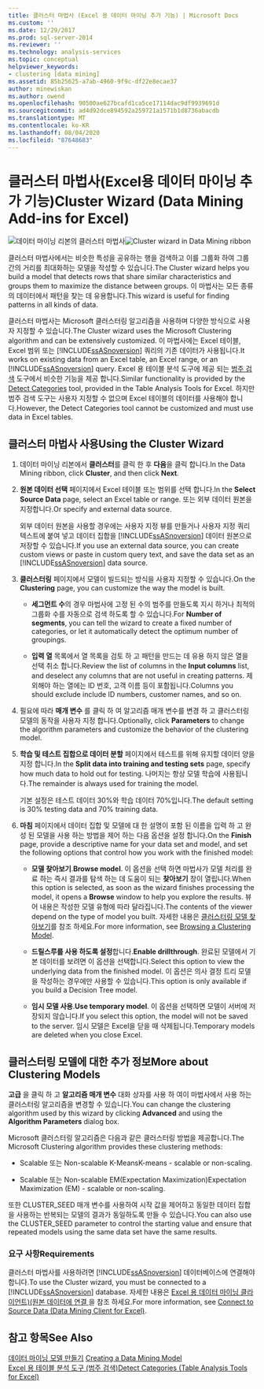 ```yaml
---
title: 클러스터 마법사 (Excel 용 데이터 마이닝 추가 기능) | Microsoft Docs
ms.custom: ''
ms.date: 12/29/2017
ms.prod: sql-server-2014
ms.reviewer: ''
ms.technology: analysis-services
ms.topic: conceptual
helpviewer_keywords:
- clustering [data mining]
ms.assetid: 85b25625-a7ab-4960-9f9c-df22e8ecae37
author: minewiskan
ms.author: owend
ms.openlocfilehash: 90500ae627bcafd1ca5ce17114dac9df9939691d
ms.sourcegitcommit: ad4d92dce894592a259721a1571b1d8736abacdb
ms.translationtype: MT
ms.contentlocale: ko-KR
ms.lasthandoff: 08/04/2020
ms.locfileid: "87648683"
---
```

# <a name="cluster-wizard-data-mining-add-ins-for-excel"></a><span data-ttu-id="9d21b-102">클러스터 마법사(Excel용 데이터 마이닝 추가 기능)</span><span class="sxs-lookup"><span data-stu-id="9d21b-102">Cluster Wizard (Data Mining Add-ins for Excel)</span></span>
  <span data-ttu-id="9d21b-103">![데이터 마이닝 리본의 클러스터 마법사](media/dmc-cluster.gif "데이터 마이닝 리본의 클러스터 마법사")</span><span class="sxs-lookup"><span data-stu-id="9d21b-103">![Cluster wizard in Data Mining ribbon](media/dmc-cluster.gif "Cluster wizard in Data Mining ribbon")</span></span>  
  
 <span data-ttu-id="9d21b-104">클러스터 마법사에서는 비슷한 특성을 공유하는 행을 검색하고 이를 그룹화 하여 그룹 간의 거리를 최대화하는 모델을 작성할 수 있습니다.</span><span class="sxs-lookup"><span data-stu-id="9d21b-104">The Cluster wizard helps you build a model that detects rows that share similar characteristics and groups them to maximize the distance between groups.</span></span> <span data-ttu-id="9d21b-105">이 마법사는 모든 종류의 데이터에서 패턴을 찾는 데 유용합니다.</span><span class="sxs-lookup"><span data-stu-id="9d21b-105">This wizard is useful for finding patterns in all kinds of data.</span></span>  
  
 <span data-ttu-id="9d21b-106">클러스터 마법사는 Microsoft 클러스터링 알고리즘을 사용하며 다양한 방식으로 사용자 지정할 수 있습니다.</span><span class="sxs-lookup"><span data-stu-id="9d21b-106">The Cluster wizard uses the Microsoft Clustering algorithm and can be extensively customized.</span></span> <span data-ttu-id="9d21b-107">이 마법사에는 Excel 테이블, Excel 범위 또는 [!INCLUDE[ssASnoversion](../includes/ssasnoversion-md.md)] 쿼리의 기존 데이터가 사용됩니다.</span><span class="sxs-lookup"><span data-stu-id="9d21b-107">It works on existing data from an Excel table, an Excel range, or an [!INCLUDE[ssASnoversion](../includes/ssasnoversion-md.md)] query.</span></span> <span data-ttu-id="9d21b-108">Excel 용 테이블 분석 도구에 제공 되는 [범주 검색](detect-categories-table-analysis-tools-for-excel.md) 도구에서 비슷한 기능을 제공 합니다.</span><span class="sxs-lookup"><span data-stu-id="9d21b-108">Similar functionality is provided by the [Detect Categories](detect-categories-table-analysis-tools-for-excel.md) tool, provided in the Table Analysis Tools for Excel.</span></span> <span data-ttu-id="9d21b-109">하지만 범주 검색 도구는 사용자 지정할 수 없으며 Excel 테이블의 데이터를 사용해야 합니다.</span><span class="sxs-lookup"><span data-stu-id="9d21b-109">However, the Detect Categories tool cannot be customized and must use data in Excel tables.</span></span>  
  
## <a name="using-the-cluster-wizard"></a><span data-ttu-id="9d21b-110">클러스터 마법사 사용</span><span class="sxs-lookup"><span data-stu-id="9d21b-110">Using the Cluster Wizard</span></span>  
  
1.  <span data-ttu-id="9d21b-111">데이터 마이닝 리본에서 **클러스터**를 클릭 한 후 **다음**을 클릭 합니다.</span><span class="sxs-lookup"><span data-stu-id="9d21b-111">In the Data Mining ribbon, click **Cluster**, and then click **Next**.</span></span>  
  
2.  <span data-ttu-id="9d21b-112">**원본 데이터 선택** 페이지에서 Excel 테이블 또는 범위를 선택 합니다.</span><span class="sxs-lookup"><span data-stu-id="9d21b-112">In the **Select Source Data** page, select an Excel table or range.</span></span> <span data-ttu-id="9d21b-113">또는 외부 데이터 원본을 지정합니다.</span><span class="sxs-lookup"><span data-stu-id="9d21b-113">Or specify and external data source.</span></span>  
  
     <span data-ttu-id="9d21b-114">외부 데이터 원본을 사용할 경우에는 사용자 지정 뷰를 만들거나 사용자 지정 쿼리 텍스트에 붙여 넣고 데이터 집합을 [!INCLUDE[ssASnoversion](../includes/ssasnoversion-md.md)] 데이터 원본으로 저장할 수 있습니다.</span><span class="sxs-lookup"><span data-stu-id="9d21b-114">If you use an external data source, you can create custom views or paste in custom query text, and save the data set as an [!INCLUDE[ssASnoversion](../includes/ssasnoversion-md.md)] data source.</span></span>  
  
3.  <span data-ttu-id="9d21b-115">**클러스터링** 페이지에서 모델이 빌드되는 방식을 사용자 지정할 수 있습니다.</span><span class="sxs-lookup"><span data-stu-id="9d21b-115">On the **Clustering** page, you can customize the way the model is built.</span></span>  
  
    -   <span data-ttu-id="9d21b-116">**세그먼트 수**의 경우 마법사에 고정 된 수의 범주를 만들도록 지시 하거나 최적의 그룹화 수를 자동으로 검색 하도록 할 수 있습니다.</span><span class="sxs-lookup"><span data-stu-id="9d21b-116">For **Number of segments**, you can tell the wizard to create a fixed number of categories, or let it automatically detect the optimum number of groupings.</span></span>  
  
    -   <span data-ttu-id="9d21b-117">**입력 열** 목록에서 열 목록을 검토 하 고 패턴을 만드는 데 유용 하지 않은 열을 선택 취소 합니다.</span><span class="sxs-lookup"><span data-stu-id="9d21b-117">Review the list of columns in the **Input columns** list, and deselect any columns that are not useful in creating patterns.</span></span> <span data-ttu-id="9d21b-118">제외해야 하는 열에는 ID 번호, 고객 이름 등이 포함됩니다.</span><span class="sxs-lookup"><span data-stu-id="9d21b-118">Columns you should exclude include ID numbers, customer names, and so on.</span></span>  
  
4.  <span data-ttu-id="9d21b-119">필요에 따라 **매개 변수** 를 클릭 하 여 알고리즘 매개 변수를 변경 하 고 클러스터링 모델의 동작을 사용자 지정 합니다.</span><span class="sxs-lookup"><span data-stu-id="9d21b-119">Optionally, click **Parameters** to change the algorithm parameters and customize the behavior of the clustering model.</span></span>  
  
5.  <span data-ttu-id="9d21b-120">**학습 및 테스트 집합으로 데이터 분할** 페이지에서 테스트를 위해 유지할 데이터 양을 지정 합니다.</span><span class="sxs-lookup"><span data-stu-id="9d21b-120">In the **Split data into training and testing sets** page, specify how much data to hold out for testing.</span></span> <span data-ttu-id="9d21b-121">나머지는 항상 모델 학습에 사용됩니다.</span><span class="sxs-lookup"><span data-stu-id="9d21b-121">The remainder is always used for training the model.</span></span>  
  
     <span data-ttu-id="9d21b-122">기본 설정은 테스트 데이터 30%와 학습 데이터 70%입니다.</span><span class="sxs-lookup"><span data-stu-id="9d21b-122">The default setting is 30% testing data and 70% training data.</span></span>  
  
6.  <span data-ttu-id="9d21b-123">**마침** 페이지에서 데이터 집합 및 모델에 대 한 설명이 포함 된 이름을 입력 하 고 완성 된 모델을 사용 하는 방법을 제어 하는 다음 옵션을 설정 합니다.</span><span class="sxs-lookup"><span data-stu-id="9d21b-123">On the **Finish** page, provide a descriptive name for your data set and model, and set the following options that control how you work with the finished model:</span></span>  
  
    -   <span data-ttu-id="9d21b-124">**모델 찾아보기**.</span><span class="sxs-lookup"><span data-stu-id="9d21b-124">**Browse model**.</span></span> <span data-ttu-id="9d21b-125">이 옵션을 선택 하면 마법사가 모델 처리를 완료 하는 즉시 결과를 탐색 하는 데 도움이 되는 **찾아보기** 창이 열립니다.</span><span class="sxs-lookup"><span data-stu-id="9d21b-125">When this option is selected, as soon as the wizard finishes processing the model, it opens a **Browse** window to help you explore the results.</span></span> <span data-ttu-id="9d21b-126">뷰어 내용은 작성한 모델 유형에 따라 달라집니다.</span><span class="sxs-lookup"><span data-stu-id="9d21b-126">The contents of the viewer depend on the type of model you built.</span></span> <span data-ttu-id="9d21b-127">자세한 내용은 [클러스터링 모델 찾아보기](browsing-a-clustering-model.md)를 참조 하세요.</span><span class="sxs-lookup"><span data-stu-id="9d21b-127">For more information, see [Browsing a Clustering Model](browsing-a-clustering-model.md).</span></span>  
  
    -   <span data-ttu-id="9d21b-128">**드릴스루를 사용 하도록 설정**합니다.</span><span class="sxs-lookup"><span data-stu-id="9d21b-128">**Enable drillthrough**.</span></span> <span data-ttu-id="9d21b-129">완료된 모델에서 기본 데이터를 보려면 이 옵션을 선택합니다.</span><span class="sxs-lookup"><span data-stu-id="9d21b-129">Select this option to view the underlying data from the finished model.</span></span> <span data-ttu-id="9d21b-130">이 옵션은 의사 결정 트리 모델을 작성하는 경우에만 사용할 수 있습니다.</span><span class="sxs-lookup"><span data-stu-id="9d21b-130">This option is only available if you build a Decision Tree model.</span></span>  
  
    -   <span data-ttu-id="9d21b-131">**임시 모델 사용**.</span><span class="sxs-lookup"><span data-stu-id="9d21b-131">**Use temporary model**.</span></span> <span data-ttu-id="9d21b-132">이 옵션을 선택하면 모델이 서버에 저장되지 않습니다.</span><span class="sxs-lookup"><span data-stu-id="9d21b-132">If you select this option, the model will not be saved to the server.</span></span> <span data-ttu-id="9d21b-133">임시 모델은 Excel을 닫을 때 삭제됩니다.</span><span class="sxs-lookup"><span data-stu-id="9d21b-133">Temporary models are deleted when you close Excel.</span></span>  
  
## <a name="more-about-clustering-models"></a><span data-ttu-id="9d21b-134">클러스터링 모델에 대한 추가 정보</span><span class="sxs-lookup"><span data-stu-id="9d21b-134">More about Clustering Models</span></span>  
 <span data-ttu-id="9d21b-135">**고급** 을 클릭 하 고 **알고리즘 매개 변수** 대화 상자를 사용 하 여이 마법사에서 사용 하는 클러스터링 알고리즘을 변경할 수 있습니다.</span><span class="sxs-lookup"><span data-stu-id="9d21b-135">You can change the clustering algorithm used by this wizard by clicking **Advanced** and using the **Algorithm Parameters** dialog box.</span></span>  
  
 <span data-ttu-id="9d21b-136">Microsoft 클러스터링 알고리즘은 다음과 같은 클러스터링 방법을 제공합니다.</span><span class="sxs-lookup"><span data-stu-id="9d21b-136">The Microsoft Clustering algorithm provides these clustering methods:</span></span>  
  
-   <span data-ttu-id="9d21b-137">Scalable 또는 Non-scalable K-Means</span><span class="sxs-lookup"><span data-stu-id="9d21b-137">K-means -  scalable or non-scaling.</span></span>  
  
-   <span data-ttu-id="9d21b-138">Scalable 또는 Non-scalable EM(Expectation Maximization)</span><span class="sxs-lookup"><span data-stu-id="9d21b-138">Expectation Maximization (EM) - scalable or non-scaling.</span></span>  
  
 <span data-ttu-id="9d21b-139">또한 CLUSTER_SEED 매개 변수를 사용하여 시작 값을 제어하고 동일한 데이터 집합을 사용하는 반복되는 모델의 결과가 동일하도록 만들 수 있습니다.</span><span class="sxs-lookup"><span data-stu-id="9d21b-139">You can also use the CLUSTER_SEED parameter to control the starting value and ensure that repeated models using the same data set have the same results.</span></span>  
  
### <a name="requirements"></a><span data-ttu-id="9d21b-140">요구 사항</span><span class="sxs-lookup"><span data-stu-id="9d21b-140">Requirements</span></span>  
 <span data-ttu-id="9d21b-141">클러스터 마법사를 사용하려면 [!INCLUDE[ssASnoversion](../includes/ssasnoversion-md.md)] 데이터베이스에 연결해야 합니다.</span><span class="sxs-lookup"><span data-stu-id="9d21b-141">To use the Cluster wizard, you must be connected to a [!INCLUDE[ssASnoversion](../includes/ssasnoversion-md.md)] database.</span></span> <span data-ttu-id="9d21b-142">자세한 내용은 [Excel 용 데이터 마이닝 클라이언트&#41;&#40;원본 데이터에 연결 ](connect-to-source-data-data-mining-client-for-excel.md)을 참조 하세요.</span><span class="sxs-lookup"><span data-stu-id="9d21b-142">For more information, see [Connect to Source Data &#40;Data Mining Client for Excel&#41;](connect-to-source-data-data-mining-client-for-excel.md).</span></span>  
  
## <a name="see-also"></a><span data-ttu-id="9d21b-143">참고 항목</span><span class="sxs-lookup"><span data-stu-id="9d21b-143">See Also</span></span>  
 <span data-ttu-id="9d21b-144">[데이터 마이닝 모델 만들기](creating-a-data-mining-model.md) </span><span class="sxs-lookup"><span data-stu-id="9d21b-144">[Creating a Data Mining Model](creating-a-data-mining-model.md) </span></span>  
 [<span data-ttu-id="9d21b-145">Excel 용 테이블 분석 도구 &#40;범주 검색&#41;</span><span class="sxs-lookup"><span data-stu-id="9d21b-145">Detect Categories &#40;Table Analysis Tools for Excel&#41;</span></span>](detect-categories-table-analysis-tools-for-excel.md)  
  
  

